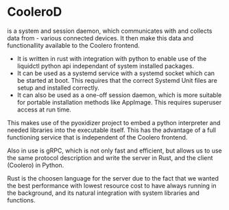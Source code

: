 # CooleroD

is a system and session daemon, which communicates with and collects data from - various connected devices. It then make
this data and functionallity available to the Coolero frontend.

- It is written in rust with integration with python to enable use of the liquidctl python api independant of
  system installed packages.
- It can be used as a systemd service with a systemd socket which can be started at boot. This requires that the correct
  Systemd Unit files are setup and installed correctly.
- It can also be used as a one-off session daemon, which is more suitable for portable installation methods like
  AppImage. This requires superuser access at run time.

This makes use of the pyoxidizer project to embed a python interpreter and needed libraries into the executable itself.
This has the advantage of a full functioning service that is independent of the Coolero frontend.

Also in use is gRPC, which is not only fast and efficient, but allows us to use the same protocol description and write
the server in Rust, and the client (Coolero) in Python.

Rust is the choosen language for the server due to the fact that we wanted the best performance with lowest resource
cost to have always running in the background, and its natural integration with system libraries and functions.
